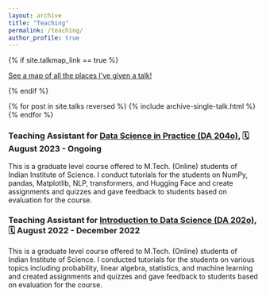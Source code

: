 ```yaml
---
layout: archive
title: "Teaching"
permalink: /teaching/
author_profile: true
---
```


{% if site.talkmap_link == true %}

<p style="text-decoration:underline;"><a href="/teaching.md">See a map of all the places I've given a talk!</a></p>

{% endif %}

{% for post in site.talks reversed %}
  {% include archive-single-talk.html %}
{% endfor %}

### Teaching Assistant for [Data Science in Practice (DA 204o)](https://iken.iisc.ac.in/mtech-online/SOI_Aug_2023.pdf), 🗓️ August 2023 - Ongoing

This is a graduate level course offered to M.Tech. (Online) students of Indian Institute of Science. I conduct tutorials for the students on NumPy, pandas, Matplotlib, NLP, transformers, and
Hugging Face and create assignments and quizzes and gave feedback to students based on evaluation for the course.

### Teaching Assistant for [Introduction to Data Science (DA 202o)](https://iken.iisc.ac.in/mtech-online/ds-da202A22.html), 🗓️ August 2022 - December 2022

This is a graduate level course offered to M.Tech. (Online) students of Indian Institute of Science. I conducted tutorials for the students on various topics including probability, linear algebra, statistics, and machine learning and created assignments and quizzes and gave feedback to students based on evaluation for the course.



